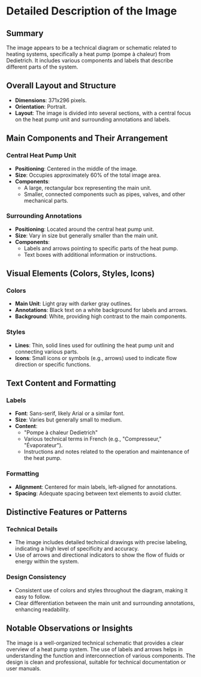 # Detailed Description of the Image

## Summary
The image appears to be a technical diagram or schematic related to heating systems, specifically a heat pump (pompe à chaleur) from Dedietrich. It includes various components and labels that describe different parts of the system.

## Overall Layout and Structure
- **Dimensions**: 371x296 pixels.
- **Orientation**: Portrait.
- **Layout**: The image is divided into several sections, with a central focus on the heat pump unit and surrounding annotations and labels.

## Main Components and Their Arrangement

### Central Heat Pump Unit
- **Positioning**: Centered in the middle of the image.
- **Size**: Occupies approximately 60% of the total image area.
- **Components**:
  - A large, rectangular box representing the main unit.
  - Smaller, connected components such as pipes, valves, and other mechanical parts.

### Surrounding Annotations
- **Positioning**: Located around the central heat pump unit.
- **Size**: Vary in size but generally smaller than the main unit.
- **Components**:
  - Labels and arrows pointing to specific parts of the heat pump.
  - Text boxes with additional information or instructions.

## Visual Elements (Colors, Styles, Icons)

### Colors
- **Main Unit**: Light gray with darker gray outlines.
- **Annotations**: Black text on a white background for labels and arrows.
- **Background**: White, providing high contrast to the main components.

### Styles
- **Lines**: Thin, solid lines used for outlining the heat pump unit and connecting various parts.
- **Icons**: Small icons or symbols (e.g., arrows) used to indicate flow direction or specific functions.

## Text Content and Formatting

### Labels
- **Font**: Sans-serif, likely Arial or a similar font.
- **Size**: Varies but generally small to medium.
- **Content**:
  - "Pompe à chaleur Dedietrich"
  - Various technical terms in French (e.g., "Compresseur," "Évaporateur").
  - Instructions and notes related to the operation and maintenance of the heat pump.

### Formatting
- **Alignment**: Centered for main labels, left-aligned for annotations.
- **Spacing**: Adequate spacing between text elements to avoid clutter.

## Distinctive Features or Patterns

### Technical Details
- The image includes detailed technical drawings with precise labeling, indicating a high level of specificity and accuracy.
- Use of arrows and directional indicators to show the flow of fluids or energy within the system.

### Design Consistency
- Consistent use of colors and styles throughout the diagram, making it easy to follow.
- Clear differentiation between the main unit and surrounding annotations, enhancing readability.

## Notable Observations or Insights

The image is a well-organized technical schematic that provides a clear overview of a heat pump system. The use of labels and arrows helps in understanding the function and interconnection of various components. The design is clean and professional, suitable for technical documentation or user manuals.